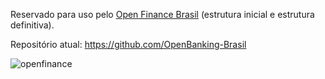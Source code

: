 Reservado para uso pelo [Open Finance Brasil](https://openfinancebrasil.org.br) (estrutura inicial e estrutura definitiva).

Repositório atual: https://github.com/OpenBanking-Brasil


![openfinance](https://user-images.githubusercontent.com/66042/199309035-5e547f36-bfa2-4816-9c86-07a5197a16cd.jpg)
